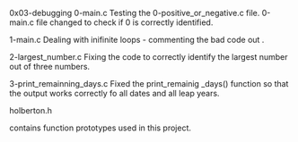 0x03-debugging
0-main.c
Testing the 0-positive_or_negative.c file. 0-main.c file changed to check if 0 is correctly identified.

1-main.c
Dealing with inifinite loops - commenting the bad code out .

2-largest_number.c
Fixing the code to correctly identify the largest number out of three numbers.

3-print_remainning_days.c
Fixed the print_remainig \_days() function so that the output works correctly fo all dates and all leap years.

holberton.h

contains function prototypes used in this project.
